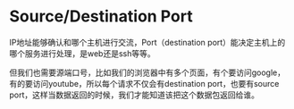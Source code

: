 # Source/Destination Port

IP地址能够确认和哪个主机进行交流，Port（destination port）能决定主机上的哪个服务进行处理，是web还是ssh等等。

但我们也需要源端口号，比如我们的浏览器中有多个页面，有个要访问google，有的要访问youtube，所以每个请求不仅会有destination port，也要有source port，这样当数据返回的时候，我们才能知道该把这个数据包返回给谁。



